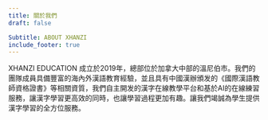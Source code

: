 ```yaml
---
title: 關於我們
draft: false

Subtitle: ABOUT XHANZI
include_footer: true
---
```


XHANZI EDUCATION 成立於2019年，總部位於加拿大中部的溫尼伯市。我們的團隊成員具備豐富的海內外漢語教育經驗，並且具有中國漢辦頒发的《國際漢語教師資格證書》等相關資質，我們自主開发的漢字在線教學平台和基於AI的在線練習服務，讓漢字學習更高效的同時，也讓學習過程更加有趣。讓我們竭誠為學生提供漢字學習的全方位服務。

